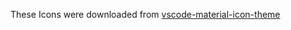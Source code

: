 These Icons were downloaded from [vscode-material-icon-theme](https://github.com/PKief/vscode-material-icon-theme)